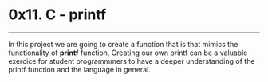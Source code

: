 # 0x11. C - printf
---
In this project we are going to create a function that is that mimics the
functionality of **printf** function, Creating our own printf can be a valuable
exercice for student programmmers to have a deeper understanding of the printf
function and the language in general.


